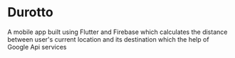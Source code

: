 # Durotto
A mobile app built using Flutter and Firebase which calculates the distance between user's current location and its destination which the help of Google Api services
